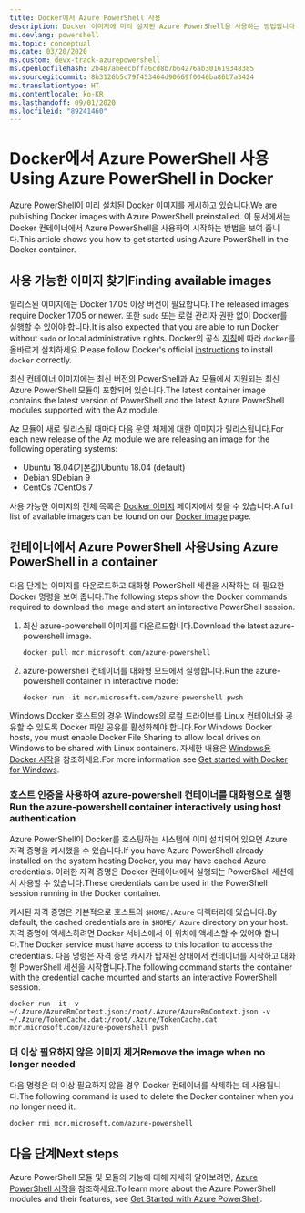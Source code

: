 ```yaml
---
title: Docker에서 Azure PowerShell 사용
description: Docker 이미지에 미리 설치된 Azure PowerShell을 사용하는 방법입니다.
ms.devlang: powershell
ms.topic: conceptual
ms.date: 03/20/2020
ms.custom: devx-track-azurepowershell
ms.openlocfilehash: 2b487abeecbffa6cd8b7b64276ab301619348385
ms.sourcegitcommit: 8b3126b5c79f453464d90669f0046ba86b7a3424
ms.translationtype: HT
ms.contentlocale: ko-KR
ms.lasthandoff: 09/01/2020
ms.locfileid: "89241460"
---
```

# <a name="using-azure-powershell-in-docker"></a><span data-ttu-id="dd951-103">Docker에서 Azure PowerShell 사용</span><span class="sxs-lookup"><span data-stu-id="dd951-103">Using Azure PowerShell in Docker</span></span>

<span data-ttu-id="dd951-104">Azure PowerShell이 미리 설치된 Docker 이미지를 게시하고 있습니다.</span><span class="sxs-lookup"><span data-stu-id="dd951-104">We are publishing Docker images with Azure PowerShell preinstalled.</span></span> <span data-ttu-id="dd951-105">이 문서에서는 Docker 컨테이너에서 Azure PowerShell을 사용하여 시작하는 방법을 보여 줍니다.</span><span class="sxs-lookup"><span data-stu-id="dd951-105">This article shows you how to get started using Azure PowerShell in the Docker container.</span></span>

## <a name="finding-available-images"></a><span data-ttu-id="dd951-106">사용 가능한 이미지 찾기</span><span class="sxs-lookup"><span data-stu-id="dd951-106">Finding available images</span></span>

<span data-ttu-id="dd951-107">릴리스된 이미지에는 Docker 17.05 이상 버전이 필요합니다.</span><span class="sxs-lookup"><span data-stu-id="dd951-107">The released images require Docker 17.05 or newer.</span></span> <span data-ttu-id="dd951-108">또한 `sudo` 또는 로컬 관리자 권한 없이 Docker를 실행할 수 있어야 합니다.</span><span class="sxs-lookup"><span data-stu-id="dd951-108">It is also expected that you are able to run Docker without `sudo` or local administrative rights.</span></span> <span data-ttu-id="dd951-109">Docker의 공식 [지침][install]에 따라 `docker`를 올바르게 설치하세요.</span><span class="sxs-lookup"><span data-stu-id="dd951-109">Please follow Docker's official [instructions][install] to install `docker` correctly.</span></span>

<span data-ttu-id="dd951-110">최신 컨테이너 이미지에는 최신 버전의 PowerShell과 Az 모듈에서 지원되는 최신 Azure PowerShell 모듈이 포함되어 있습니다.</span><span class="sxs-lookup"><span data-stu-id="dd951-110">The latest container image contains the latest version of PowerShell and the latest Azure PowerShell modules supported with the Az module.</span></span>

<span data-ttu-id="dd951-111">Az 모듈이 새로 릴리스될 때마다 다음 운영 체제에 대한 이미지가 릴리스됩니다.</span><span class="sxs-lookup"><span data-stu-id="dd951-111">For each new release of the Az module we are releasing an image for the following operating systems:</span></span>

- <span data-ttu-id="dd951-112">Ubuntu 18.04(기본값)</span><span class="sxs-lookup"><span data-stu-id="dd951-112">Ubuntu 18.04 (default)</span></span>
- <span data-ttu-id="dd951-113">Debian 9</span><span class="sxs-lookup"><span data-stu-id="dd951-113">Debian 9</span></span>
- <span data-ttu-id="dd951-114">CentOs 7</span><span class="sxs-lookup"><span data-stu-id="dd951-114">CentOs 7</span></span>

<span data-ttu-id="dd951-115">사용 가능한 이미지의 전체 목록은 [Docker 이미지][az image] 페이지에서 찾을 수 있습니다.</span><span class="sxs-lookup"><span data-stu-id="dd951-115">A full list of available images can be found on our [Docker image][az image] page.</span></span>

## <a name="using-azure-powershell-in-a-container"></a><span data-ttu-id="dd951-116">컨테이너에서 Azure PowerShell 사용</span><span class="sxs-lookup"><span data-stu-id="dd951-116">Using Azure PowerShell in a container</span></span>

<span data-ttu-id="dd951-117">다음 단계는 이미지를 다운로드하고 대화형 PowerShell 세션을 시작하는 데 필요한 Docker 명령을 보여 줍니다.</span><span class="sxs-lookup"><span data-stu-id="dd951-117">The following steps show the Docker commands required to download the image and start an interactive PowerShell session.</span></span>

1. <span data-ttu-id="dd951-118">최신 azure-powershell 이미지를 다운로드합니다.</span><span class="sxs-lookup"><span data-stu-id="dd951-118">Download the latest azure-powershell image.</span></span>

   ```console
   docker pull mcr.microsoft.com/azure-powershell
   ```

1. <span data-ttu-id="dd951-119">azure-powershell 컨테이너를 대화형 모드에서 실행합니다.</span><span class="sxs-lookup"><span data-stu-id="dd951-119">Run the azure-powershell container in interactive mode:</span></span>

   ```console
   docker run -it mcr.microsoft.com/azure-powershell pwsh
   ```

<span data-ttu-id="dd951-120">Windows Docker 호스트의 경우 Windows의 로컬 드라이브를 Linux 컨테이너와 공유할 수 있도록 Docker 파일 공유를 활성화해야 합니다.</span><span class="sxs-lookup"><span data-stu-id="dd951-120">For Windows Docker hosts, you must enable Docker File Sharing to allow local drives on Windows to be shared with Linux containers.</span></span> <span data-ttu-id="dd951-121">자세한 내용은 [Windows용 Docker 시작][file-sharing]을 참조하세요.</span><span class="sxs-lookup"><span data-stu-id="dd951-121">For more information see [Get started with Docker for Windows][file-sharing].</span></span>

### <a name="run-the-azure-powershell-container-interactively-using-host-authentication"></a><span data-ttu-id="dd951-122">호스트 인증을 사용하여 azure-powershell 컨테이너를 대화형으로 실행</span><span class="sxs-lookup"><span data-stu-id="dd951-122">Run the azure-powershell container interactively using host authentication</span></span>

<span data-ttu-id="dd951-123">Azure PowerShell이 Docker를 호스팅하는 시스템에 이미 설치되어 있으면 Azure 자격 증명을 캐시했을 수 있습니다.</span><span class="sxs-lookup"><span data-stu-id="dd951-123">If you have Azure PowerShell already installed on the system hosting Docker, you may have cached Azure credentials.</span></span> <span data-ttu-id="dd951-124">이러한 자격 증명은 Docker 컨테이너에서 실행되는 PowerShell 세션에서 사용할 수 있습니다.</span><span class="sxs-lookup"><span data-stu-id="dd951-124">These credentials can be used in the PowerShell session running in the Docker container.</span></span>

<span data-ttu-id="dd951-125">캐시된 자격 증명은 기본적으로 호스트의 `$HOME/.Azure` 디렉터리에 있습니다.</span><span class="sxs-lookup"><span data-stu-id="dd951-125">By default, the cached credentials are in `$HOME/.Azure` directory on your host.</span></span> <span data-ttu-id="dd951-126">자격 증명에 액세스하려면 Docker 서비스에서 이 위치에 액세스할 수 있어야 합니다.</span><span class="sxs-lookup"><span data-stu-id="dd951-126">The Docker service must have access to this location to access the credentials.</span></span> <span data-ttu-id="dd951-127">다음 명령은 자격 증명 캐시가 탑재된 상태에서 컨테이너를 시작하고 대화형 PowerShell 세션을 시작합니다.</span><span class="sxs-lookup"><span data-stu-id="dd951-127">The following command starts the container with the credential cache mounted and starts an interactive PowerShell session.</span></span>

```console
docker run -it -v ~/.Azure/AzureRmContext.json:/root/.Azure/AzureRmContext.json -v ~/.Azure/TokenCache.dat:/root/.Azure/TokenCache.dat mcr.microsoft.com/azure-powershell pwsh
```

### <a name="remove-the-image-when-no-longer-needed"></a><span data-ttu-id="dd951-128">더 이상 필요하지 않은 이미지 제거</span><span class="sxs-lookup"><span data-stu-id="dd951-128">Remove the image when no longer needed</span></span>

<span data-ttu-id="dd951-129">다음 명령은 더 이상 필요하지 않을 경우 Docker 컨테이너를 삭제하는 데 사용됩니다.</span><span class="sxs-lookup"><span data-stu-id="dd951-129">The following command is used to delete the Docker container when you no longer need it.</span></span>

```console
docker rmi mcr.microsoft.com/azure-powershell
```

## <a name="next-steps"></a><span data-ttu-id="dd951-130">다음 단계</span><span class="sxs-lookup"><span data-stu-id="dd951-130">Next steps</span></span>

<span data-ttu-id="dd951-131">Azure PowerShell 모듈 및 모듈의 기능에 대해 자세히 알아보려면, [Azure PowerShell 시작](get-started-azureps.md)을 참조하세요.</span><span class="sxs-lookup"><span data-stu-id="dd951-131">To learn more about the Azure PowerShell modules and their features, see [Get Started with Azure PowerShell](get-started-azureps.md).</span></span>

<!-- link references -->
[install]: https://docs.docker.com/engine/installation/
[powershell image]: https://hub.docker.com/_/microsoft-powershell
[az image]: https://hub.docker.com/_/microsoft-azure-powershell
[file-sharing]: https://docs.docker.com/docker-for-windows/#file-sharing
